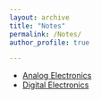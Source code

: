 ```yaml
---
layout: archive
title: "Notes"
permalink: /Notes/
author_profile: true

---
```


<ul>  
<li><a href="https://drive.google.com/file/d/1bRbEyUuJWZoifQPHlhWrctGYqiG6x2JI/view?usp=sharing"  type="application/pdf">Analog Electronics</a></li>
<li><a href="/Notes/EC/digital intigrated circult.pdf"  type="application/pdf">Digital Electronics</a></li>
</ul>
   
